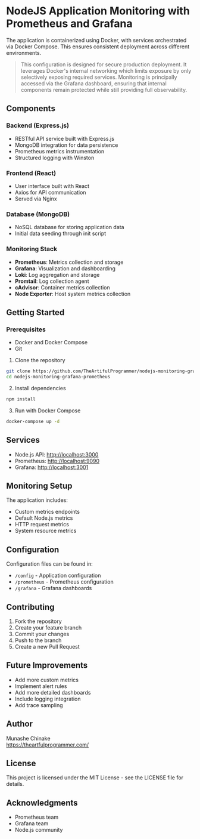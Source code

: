 # NodeJS Application Monitoring with Prometheus and Grafana

The application is containerized using Docker, with services orchestrated via Docker Compose. This ensures consistent deployment across different environments.

>This configuration is designed for secure production deployment. It leverages Docker's internal networking which limits exposure by only selectively exposing required services. Monitoring is principally accessed via the Grafana dashboard, ensuring that internal components remain protected while still providing full observability.

## Components

### Backend (Express.js)

- RESTful API service built with Express.js
- MongoDB integration for data persistence
- Prometheus metrics instrumentation
- Structured logging with Winston

### Frontend (React)

- User interface built with React
- Axios for API communication
- Served via Nginx

### Database (MongoDB)

- NoSQL database for storing application data
- Initial data seeding through init script

### Monitoring Stack

- **Prometheus**: Metrics collection and storage
- **Grafana**: Visualization and dashboarding
- **Loki**: Log aggregation and storage
- **Promtail**: Log collection agent
- **cAdvisor**: Container metrics collection
- **Node Exporter**: Host system metrics collection

## Getting Started

### Prerequisites

- Docker and Docker Compose
- Git

1. Clone the repository

```bash
git clone https://github.com/TheArtifulProgrammer/nodejs-monitoring-grafana-prometheus
cd nodejs-monitoring-grafana-prometheus
```

2. Install dependencies

```bash
npm install
```

3. Run with Docker Compose

```bash
docker-compose up -d
```

## Services

- Node.js API: <http://localhost:3000>
- Prometheus: <http://localhost:9090>
- Grafana: <http://localhost:3001>

## Monitoring Setup

The application includes:

- Custom metrics endpoints
- Default Node.js metrics
- HTTP request metrics
- System resource metrics

## Configuration

Configuration files can be found in:

- `/config` - Application configuration
- `/prometheus` - Prometheus configuration
- `/grafana` - Grafana dashboards

## Contributing

1. Fork the repository
2. Create your feature branch
3. Commit your changes
4. Push to the branch
5. Create a new Pull Request

## Future Improvements

- Add more custom metrics
- Implement alert rules
- Add more detailed dashboards
- Include logging integration
- Add trace sampling

## Author

Munashe Chinake  
<https://theartfulprogrammer.com/>

## License

This project is licensed under the MIT License - see the LICENSE file for details.

## Acknowledgments

- Prometheus team
- Grafana team
- Node.js community
